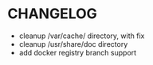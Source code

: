 # CHANGELOG

- cleanup /var/cache/ directory, with fix
- cleanup /usr/share/doc directory
- add docker registry branch support
